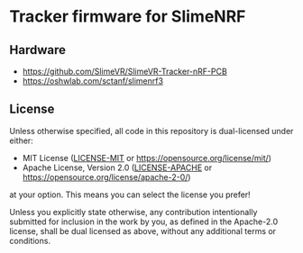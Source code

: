 # Tracker firmware for SlimeNRF

## Hardware
- https://github.com/SlimeVR/SlimeVR-Tracker-nRF-PCB
- https://oshwlab.com/sctanf/slimenrf3


## License
Unless otherwise specified, all code in this repository is dual-licensed under either:

- MIT License ([LICENSE-MIT](LICENSE-MIT) or https://opensource.org/license/mit/)
- Apache License, Version 2.0 ([LICENSE-APACHE](LICENSE-APACHE) or https://opensource.org/license/apache-2-0/)

at your option. This means you can select the license you prefer!

Unless you explicitly state otherwise, any contribution intentionally submitted for
inclusion in the work by you, as defined in the Apache-2.0 license, shall be dual
licensed as above, without any additional terms or conditions.
